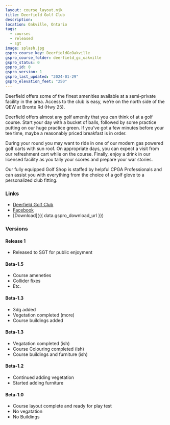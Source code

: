 ```yaml
---
layout: course_layout.njk
title: Deerfield Golf Club
description:
location: Oakville, Ontario
tags: 
  - courses
  - released
  - sgt
image: splash.jpg
gspro_course_key: DeerfieldGcOakville
gspro_course_folder: deerfield_gc_oakville
gspro_status: 0
gspro_id: 0
gspro_version: 1
gspro_last_updated: "2024-01-29"
gspro_elevation_feet: "250"
---
```


Deerfield offers some of the finest amenities available at a semi-private facility in the area. Access to the club is easy, we’re on the north side of the QEW at Bronte Rd (Hwy 25).

Deerfield offers almost any golf amenity that you can think of at a golf course. Start your day with a bucket of balls, followed by some practice putting on our huge practice green. If you’ve got a few minutes before your tee time, maybe a reasonably priced breakfast is in order.

During your round you may want to ride in one of our modern gas powered golf carts with sun roof. On appropriate days, you can expect a visit from our refreshment cart while on the course. Finally, enjoy a drink in our licensed facility as you tally your scores and prepare your war stories.  

Our fully equipped Golf Shop is staffed by helpful CPGA Professionals and can assist you with everything from the choice of a golf glove to a personalized club fitting.

### Links

- [Deerfield Golf Club](https://golfdeerfield.com/)
- [Facebook](https://www.facebook.com/DeerfieldGolfClub/)
- [Download]({{ data.gspro_download_url }})

### Versions

#### Release 1

- Released to SGT for public enjoyment

#### Beta-1.5

- Course ameneties
- Collider fixes
- Etc.

#### Beta-1.3

- 3dg added
- Vegetation completed (more)
- Course buildings added

#### Beta-1.3

- Vegatation completed (ish)
- Course Colouring completed (ish)
- Course buildings and furniture (ish)

#### Beta-1.2

- Continued adding vegetation
- Started adding furniture

#### Beta-1.0

- Course layout complete and ready for play test
- No vegatation
- No Buildings
